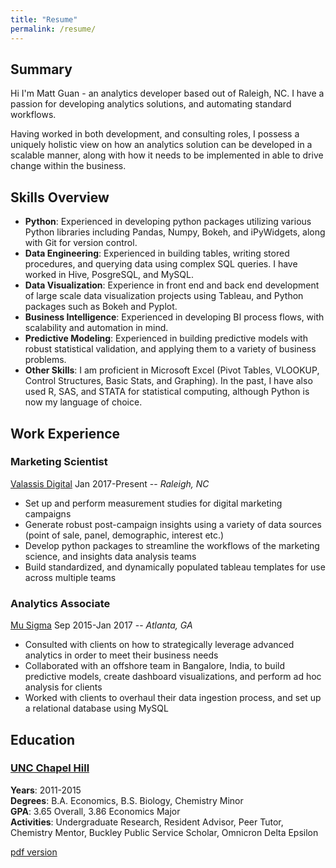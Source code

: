 ```yaml
---
title: "Resume"
permalink: /resume/
---
```

## Summary
Hi I'm Matt Guan - an analytics developer based out of Raleigh, NC. I have a passion for developing analytics solutions, and automating standard workflows.  

Having worked in both development, and consulting roles, I possess a uniquely holistic view on how an analytics solution can be developed in a scalable manner, along with how it needs to be implemented in able to drive change within the business.

## Skills Overview
* __Python__: Experienced in developing python packages utilizing various Python libraries including Pandas, Numpy, Bokeh, and iPyWidgets, along with Git for version control.
* __Data Engineering__: Experienced in building tables, writing stored procedures, and querying data using complex SQL queries. I have worked in Hive, PosgreSQL, and MySQL.
* __Data Visualization__: Experience in front end and back end development of large scale data visualization projects using Tableau, and Python packages such as Bokeh and Pyplot.
* __Business Intelligence__: Experienced in developing BI process flows, with scalability and automation in mind.
* __Predictive Modeling__: Experienced in building predictive models with robust statistical validation, and applying them to a variety of business problems.
* __Other Skills__: I am proficient in Microsoft Excel (Pivot Tables, VLOOKUP, Control Structures, Basic Stats, and Graphing). In the past, I have also used R, SAS, and STATA for statistical computing, although Python is now my language of choice.

## Work Experience
### Marketing Scientist
<a href="https://www.valassisdigital.com/us/" target="_blank">Valassis Digital</a>
Jan 2017-Present -- _Raleigh, NC_ 
* Set up and perform measurement studies for digital marketing campaigns
* Generate robust post-campaign insights using a variety of data sources (point of sale, panel, demographic, interest etc.)
* Develop python packages to streamline the workflows of the marketing science, and insights data analysis teams
* Build standardized, and dynamically populated tableau templates for use across multiple teams 

### Analytics Associate
<a href="https://www.mu-sigma.com/" target="_blank">Mu Sigma</a>
Sep 2015-Jan 2017 -- _Atlanta, GA_  
* Consulted with clients on how to strategically leverage advanced analytics in order to meet their business needs
* Collaborated with an offshore team in Bangalore, India, to build predictive models, create dashboard visualizations, and perform ad hoc analysis for clients
* Worked with clients to overhaul their data ingestion process, and set up a relational database using MySQL


## Education
### <a href="https://www.unc.edu/" target="_blank">UNC Chapel Hill</a>
__Years__: 2011-2015  
__Degrees__: B.A. Economics, B.S. Biology, Chemistry Minor  
__GPA__: 3.65 Overall, 3.86 Economics Major  
__Activities__: Undergraduate Research, Resident Advisor, Peer Tutor, Chemistry Mentor, Buckley Public Service Scholar, Omnicron Delta Epsilon

<a href="../assets/docs/Resume(2018).pdf" target="_blank">pdf version</a>